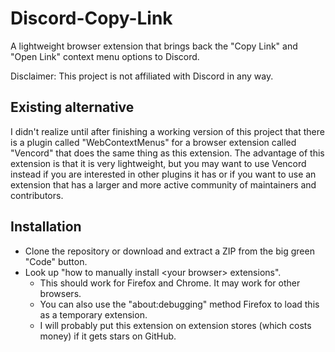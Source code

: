 # Discord-Copy-Link

A lightweight browser extension that brings back the "Copy Link" and "Open Link" context menu options to Discord.

Disclaimer: This project is not affiliated with Discord in any way.

## Existing alternative

I didn't realize until after finishing a working version of this project that there is a plugin called "WebContextMenus" for a browser extension called "Vencord" that does the same thing as this extension. The advantage of this extension is that it is very lightweight, but you may want to use Vencord instead if you are interested in other plugins it has or if you want to use an extension that has a larger and more active community of maintainers and contributors.

## Installation

- Clone the repository or download and extract a ZIP from the big green "Code" button.
- Look up "how to manually install \<your browser\> extensions".
  - This should work for Firefox and Chrome. It may work for other browsers.
  - You can also use the "about:debugging" method Firefox to load this as a temporary extension.
  - I will probably put this extension on extension stores (which costs money) if it gets stars on GitHub.
